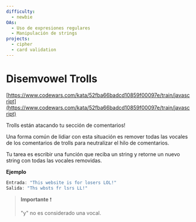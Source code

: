 ```yaml
---
difficulty:
  - newbie
OAs:
  - Uso de expresiones regulares
  - Manipulación de strings
projects:
  - cipher
  - card validation
---
```


# Disemvowel Trolls

[https://www.codewars.com/kata/52fba66badcd10859f00097e/train/javascript](https://www.codewars.com/kata/52fba66badcd10859f00097e/train/javascript)

Trolls están atacando tu sección de comentarios!

Una forma común de lidiar con esta situación es remover todas las vocales de
los comentarios de trolls para neutralizar el hilo de comentarios.

Tu tarea es escribir una función que reciba un string y retorne un nuevo string
con todas las vocales removidas.

__Ejemplo__

```js
Entrada: "This website is for losers LOL!"
Salida: "Ths wbsts fr lsrs LL!"
```

> __Importante__ ❗
>
> "y" no es considerado una vocal.
